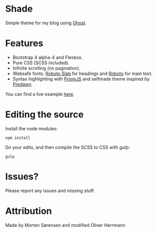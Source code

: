 # Shade

Simple theme for my blog using [Ghost](http://github.com/tryghost/ghost/).

# Features

- Bootstrap 4 alpha-4 and Flexbox.
- Pure CSS (SCSS included).
- Infinite scrolling (no pagination).
- Websafe fonts: [Roboto Slab](https://fonts.google.com/specimen/Roboto+Slab) for headings and [Roboto](https://fonts.google.com/specimen/Roboto) for main text.
- Syntax highlighting with [PrismJS](https://github.com/PrismJS/prism) and selfmade theme inspired by [Predawn](https://github.com/jamiewilson/predawn).

You can find a live example [here](https://blog.monoxane.com).

# Editing the source
Install the node modules:
```
npm install
```

Do your edits, and then compile the SCSS to CSS with gulp:
```
gulp
```

# Issues?
Please report any issues and missing stuff.

# Attribution
Made by Morten Sørensen and modified Oliver Herrmann
